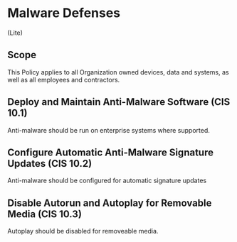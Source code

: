 # Malware Defenses
(Lite)
## Scope
This Policy applies to all Organization owned devices, data and systems, as well as all employees and contractors.
## Deploy and Maintain Anti-Malware Software (CIS 10.1)
Anti-malware should be run on enterprise systems where supported.

## Configure Automatic Anti-Malware Signature Updates (CIS 10.2)
Anti-malware should be configured for automatic signature updates

## Disable Autorun and Autoplay for Removable Media (CIS 10.3)
Autoplay should be disabled for removeable media.